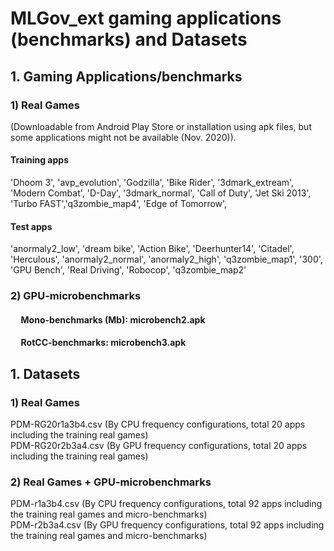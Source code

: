 # MLGov_ext gaming applications (benchmarks) and Datasets

## 1. Gaming Applications/benchmarks

### 1) Real Games 
(Downloadable from Android Play Store or installation using apk files, but some applications might not be available (Nov. 2020)). 
####  Training apps  
 'Dhoom 3', 'avp_evolution', 'Godzilla', 'Bike Rider', '3dmark_extream', 'Modern Combat', 'D-Day', '3dmark_normal', 
 'Call of Duty', 'Jet Ski 2013', 'Turbo FAST','q3zombie_map4', 'Edge of Tomorrow',  
               
####  Test apps  
'anormaly2_low', 'dream bike', 'Action Bike', 'Deerhunter14', 'Citadel', 'Herculous', 'anormaly2_normal', 'anormaly2_high', 
'q3zombie_map1', '300', 'GPU Bench', 'Real Driving', 'Robocop',  'q3zombie_map2'

### 2) GPU-microbenchmarks 
####  &nbsp;&nbsp;&nbsp;&nbsp; Mono-benchmarks (Mb): microbench2.apk
####  &nbsp;&nbsp;&nbsp;&nbsp; RotCC-benchmarks: microbench3.apk

## 1. Datasets 
### 1) Real Games 
PDM-RG20r1a3b4.csv (By CPU frequency configurations, total 20 apps including the training real games) <br />
PDM-RG20r2b3a4.csv (By GPU frequency configurations, total 20 apps including the training real games)  <br />

### 2) Real Games + GPU-microbenchmarks 
PDM-r1a3b4.csv (By CPU frequency configurations, total 92 apps including the training real games and micro-benchmarks) <br />
PDM-r2b3a4.csv (By GPU frequency configurations, total 92 apps including the training real games and micro-benchmarks) <br />
